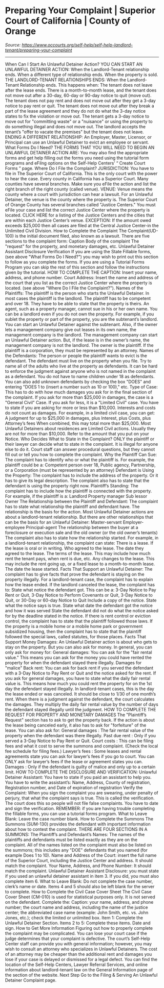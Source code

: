 # Preparing Your Complaint | Superior Court of California | County of Orange

_Source: https://www.occourts.org/self-help/self-help-landlord-tenant/preparing-your-complaint_

---

When Can I Start An Unlawful Detainer Action?
YOU CAN START AN UNLAWFUL DETAINER ACTION:
When the Landlord-Tenant relationship ends.
When a different type of relationship ends.
When the property is sold.
THE LANDLORD-TENANT RELATIONSHIPS ENDS:
When the Landlord-Tenant Relationship ends. This happens when:
The tenant does not leave after the lease ends.
There is a month-to-month lease, and the tenant does not move out after a 30-day, 60-day or 90-day notice to quit (move out).
The tenant does not pay rent and does not move out after they get a 3-day notice to pay rent or quit.
The tenant does not move out after they break a part of the lease agreement and they do not do what the 3-day notice states to fix the violation or move out.
The tenant gets a 3-day notice to move out for "committing waste" or a "nuisance" or using the property to do something illegal and does not move out.
The landlord accepts the tenant’s "offer to vacate the premises" but the tenant does not leave.
ENDING A DIFFERENT RELATIONSHIP:
An Employer, Master, Licensor, or Principal can use an Unlawful Detainer to evict an employee or servant.
What Forms Do I Need?
THE FORMS THAT YOU WILL NEED TO BEGIN AN UNLAWFUL DETAINER ACTION ARE:
You may also find the appropriate forms and get help filling out the forms you need using the tutorial form programs and eFilng options on the Self-Help Centers’ “
Create Court Forms
” page.
Where Do I File the Complaint?
JURISDICTION:
You have to file in The Superior Court of California. This is the only court with the power to hear the case. Every county in California has a Superior Court. Many counties have several branches. Make sure you eFile the action and list the right branch of the right county (called venue).
VENUE:
Venue means the county where a court with jurisdiction can hear a lawsuit. For an Unlawful Detainer, the venue is the county where the property is. The Superior Court of Orange County has several branches called "Justice Centers." You must eFile your case and list the correct Justice Center where the property is located.
CLICK HERE
for a listing of the Justice Centers and the cities that are within each Justice Center’s venue.
EXCEPTION: If the amount owed exceeds $25,000 then all cases are filed at the Central Justice Center-in the Unlimited Civil Division.
How to Complete the Complaint
The
Complaint(UD-100)
is the initial document filed, also known as a lawsuit. There are five sections to the complaint form:
Caption
Body of the complaint
The "request" for the property, and monetary damages, etc.
Unlawful Detainer Assistant Disclosure
Verification
If you are using the State Fillable forms, (see above "What Forms Do I Need?") you may wish to print out this section to follow as you complete the forms. If you are using a Tutorial Forms Program you can skip the rest of this section and follow the instructions given by the tutorial.
HOW TO COMPLETE THE CAPTION:
Insert your name, address, and phone number.
Court Address:
Insert the name and address of the court that you list as the correct Justice Center where the property is located. (see above "Where Do I File the Complaint?").
Names of the Plaintiffs:
The plaintiff is the person who starts the Unlawful Detainer. In most cases the plaintiff is the landlord. The plaintiff has to be competent and over 18. They have to be able to state that the property is theirs. An agent, such as a property manager, cannot sue in his or her own name.
You can be a landlord even if you do not own the property. For example, if you sublet the property or part of the property, you are the subtenant’s landlord. You can start an Unlawful Detainer against the subtenant. Also, if the owner lets a management company give out leases in its own name, the management company is the landlord. The management company can start an Unlawful Detainer action. But, if the lease is in the owner’s name, the management company is not the landlord. The owner is the plaintiff.
If the plaintiff is a corporation, they must be represented by an attorney.
Names of the Defendants:
The person or people the plaintiff wants to evict is the defendant. The defendant must live on the property when you file. Try to name all of the adults who live at the property as defendants. It can be hard to enforce the judgment against anyone who is not named in the complaint as a defendant. You do not have to name children under 18 as defendants. You can also add unknown defendants by checking the box "DOES" and entering "DOES 1 to (insert a number such as 10 or 100)," etc.
Type of Case:
This has to do with how much damages you ask for in the final section of the complaint. If you ask for more than $25,000 in damages, the case is a "General Civil" Case. If you ask for less, it is a "Limited Civil" case. You have to state if you are asking for more or less than $10,000.
Interests and costs do not count as damages. For example, in a limited civil case, you can get:
A judgment for up to $25,000 in damages, plus
Interest, plus
Costs, plus
Attorney’s fees
When combined, this may total more than $25,000.
Most Unlawful Detainers about residences are Limited Civil actions. Usually they are not for more than $10,000. Refer to the amount that you put on your Notice.
Who Decides What to State in the Complaint?
ONLY the plaintiff or their lawyer can decide what to state in the complaint. It is illegal for anyone else to do it. Court staff can answer procedural questions, but they cannot fill out or tell you how to complete the complaint.
Why the Plaintiff Can Sue:
The complaint has to identify who or what the plaintiff is.
For example, the plaintiff could be a:
Competent person over 18,
Public agency,
Partnership, or a
Corporation (must be represented by an attorney)
Defendant is Using the Property:
The complaint has to include the address of the property. Or it has to give its legal description. The complaint also has to state that the defendant is using the property right now.
Plaintiff’s Standing:
The complaint has to include how the plaintiff is connected with the property.
For example, if the plaintiff is a:
Landlord
Property manager
Sub lessor
Owner
The Relationship between the Plaintiff and Defendant:
The complaint has to state what relationship the plaintiff and defendant have. The relationship is the basis for the action. Most Unlawful Detainer actions are about a landlord-tenant relationship.
But there are other relationships that can be the basis for an Unlawful Detainer:
Master-servant
Employer-employee
Principal-agent
The relationship between the buyer at a foreclosure or execution sale and the old owner (or the old owner’s tenants)
The complaint also has to state how the relationship started. For example, in a landlord-tenant relationship, the complaint can state:
There is a lease.
If the lease is oral or in writing.
Who agreed to the lease.
The date they agreed to the lease.
The terms of the lease. This may include how much rent the tenant pays, when rent is due, etc.
Any changes to the lease. This may include the rent going up, or a fixed lease to a month-to-month lease.
The date the lease started.
Facts That Support an Unlawful Detainer:
The complaint has to give facts that prove the defendant is staying on the property illegally. For a landlord-tenant case, the complaint has to explain how the lease ended.
If the landlord canceled the lease, the complaint has to:
State what notice the defendant got. This can be a:
3-Day Notice to Pay Rent or Quit,
3-Day Notice to Perform Covenants or Quit,
3-Day Notice to Quit, or
30-Day or 60-day Notice to Quit
Include a copy of the notice.
State what the notice says is true.
State what date the defendant got the notice and how it was served
State the defendant did not do what the notice asked for by the deadline stated in the notice.
If there is rent control or eviction control, the complaint has to state that the plaintiff followed those laws. If the property is a mobile home or a mobile home park or government subsidized housing, then the complaint has to state that the plaintiff followed the special laws, called statutes, for those places.
Facts That Support Money Damages:
An Unlawful Detainer action is about who gets to stay on the property. But you can also ask for money.
In general, you can only ask for money for:
General damages:
You can ask for the "fair rental value." This means you can ask for the money you could have rented the property for when the defendant stayed there illegally.
Damages for "malice"
Back rent:
You can ask for back rent if you served the defendant with a 3-Day Notice to Pay Rent or Quit and the notice asked for the rent.
If you ask for general damages, you have to state what the daily fair rental value is. This means how much you could rent the property for on the 1st day the defendant stayed illegally. In landlord-tenant cases, this is the day the lease ended or was canceled. It should be close to 1/30 of one month’s rent.
When there is a judgment against the defendant, the court calculates the damages. They multiply the daily fair rental value by the number of days the defendant stayed illegally until the judgment.
HOW TO COMPLETE THE REQUEST FOR PROPERTY AND MONETARY DAMAGES
The "Plaintiff’s Request" section has to ask to get the property back. If the action is about the lease being canceled early, it also has to ask for "forfeiture" of the lease.
You can also ask for:
General damages
: The fair rental value of the property when the defendant was there illegally.
Past due rent
: Only if you served a 3-Day Notice to Pay Rent or Quit.
Court costs
: This can be filing fees and what it cost to serve the summons and complaint. (Check the local fee schedule for filing fees.)
Lawyer’s fees
: Some leases and rental agreements state you can ask for lawyer’s fees if you go to court. You can ONLY ask for lawyer’s fees if the lease or agreement states you can.
Damages
: Only if the defendant is guilty of malice and only up to a certain limit.
HOW TO COMPLETE THE DISCLOSURE AND VERIFICATION:
Unlawful Detainer Assistant:
You have to state if you paid an assistant to help you. You have to write the assistant’s:
Name,
Address,
County of registration,
Registration number, and
Date of expiration of registration
Verify the Complaint:
When you sign the complaint you are swearing, under penalty of perjury, that what the complaint says is true. This is called the verification. The court does this so people will not file false complaints.
You have to date and sign the verification.
REMEMBER:
if you are having trouble completing the fillable forms, you can use a tutorial forms program.
What to Leave Blank:
Leave the case number blank.
How to Complete the Summons
The
Summons (SUM-130)
provides the defendant with important information about how to contest the complaint.
THERE ARE FOUR SECTIONS IN A SUMMONS:
The Plaintiff’s and Defendant’s Names:
The names of the plaintiffs and defendants must be listed
exactly
as they are on the complaint. All of the names listed on the complaint must also be listed on the summons; this includes any "DOE" defendants that you named (for example Does 1 to 10).
Name and Address of the Court:
insert the full name of the Superior Court, including the Justice Center and address. It should match the complaint.
Your Name, Address, and Phone Number:
It should match the complaint.
Unlawful Detainer Assistant Disclosure:
you must state if you used an unlawful detainer assistant in item 3. If you did, you must also complete item 6.
What to Leave Blank:
Do not complete the case number, clerk’s name or date. Items 4 and 5 should also be left blank for the server to complete.
How to Complete the Civil Case Cover Sheet
The
Civil Case Cover Sheet (CM-010)
is used for statistical purposes only. It is not served on the defendant.
Complete the:
Caption: your name, address, and phone number; the court name and address, including the name of the justice center; the abbreviated case name (example: John Smith, etc. vs. John Jones, etc.); check the limited or unlimited box.
Item 1: Complete the Unlawful Detainer Section.
Items 2 to 5: Complete these items.
Date and sign.
How to Get More Information
Figuring out how to properly complete the complaint may be complicated. You can lose your court case if the judge determines that your complaint is defective. The court’s Self-Help Center staff can provide you with general information; however, you may wish to consult an attorney who specializes in Unlawful Detainers. The cost of an attorney may be cheaper than the additional rent and damages you lose if your case is delayed or dismissed for a legal defect.
You can find the location of the Self-Help Centers, Lawyer Referral Services, and online information about landlord-tenant law on the
General Information
page of the section of the website.
Next Step
Go to the
Filing & Serving An Unlawful Detainer Complaint
page.